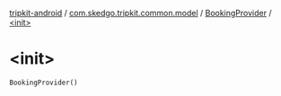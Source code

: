 [tripkit-android](../../index.md) / [com.skedgo.tripkit.common.model](../index.md) / [BookingProvider](index.md) / [&lt;init&gt;](./-init-.md)

# &lt;init&gt;

`BookingProvider()`